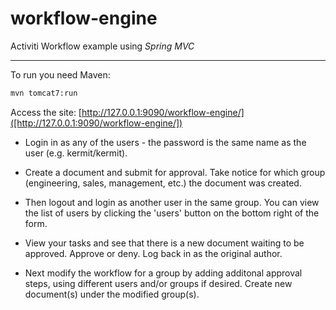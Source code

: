 workflow-engine
================

Activiti Workflow example using _Spring MVC_
__________________________________________

To run you need Maven:

```bash
mvn tomcat7:run
```

Access the site:
[http://127.0.0.1:9090/workflow-engine/]([http://127.0.0.1:9090/workflow-engine/])

* Login in as any of the users - the password is the same name as the user (e.g. kermit/kermit).

* Create a document and submit for approval. Take notice for which group (engineering, sales, management, etc.) the document was created.

* Then logout and login as another user in the same group. You can
view the list of users by clicking the 'users' button on the bottom right of the form.

* View your tasks and see that there is a new document waiting to be approved. Approve or deny. Log back in as the original author.

* Next modify the workflow for a group by adding additonal approval steps, using different users and/or groups if desired. Create new document(s) under the modified group(s).

